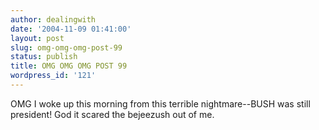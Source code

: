 ```yaml
---
author: dealingwith
date: '2004-11-09 01:41:00'
layout: post
slug: omg-omg-omg-post-99
status: publish
title: OMG OMG OMG POST 99
wordpress_id: '121'
---
```


OMG I woke up this morning from this terrible nightmare--BUSH was still
president! God it scared the bejeezush out of me.

